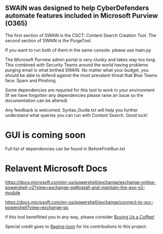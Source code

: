 ## SWAIN was designed to help CyberDefenders automate features included in Microsoft Purview (O365)

The first section of SWAIN is the CSCT: Content Search Creation Tool. The second section of SWAIN is the PurgeTool.

If you want to run both of them in the same console. please use main.py

The Microsoft Purview admin portal is very clunky and takes way too long. This combined with Security Teams around the world having problems purging email is what birthed SWAIN. No matter what your budget, you should be able to defend against the most prevalent threat that Blue Teams face: Spam and Phishing.

Some dependencies are required for this tool to work in your environment (If we have forgotten any dependencies please raise an issue so the documentation can be altered)

Any feedback is welcomed.
Syntax_Guide.txt will help you further understand what queries you can run with Content Search. Good luck!

# **GUI is coming soon**

Full list of dependencies can be found in BeforeFirstRun.txt

# Relavent Microsoft Docs
https://docs.microsoft.com/en-us/powershell/exchange/exchange-online-powershell-v2?view=exchange-ps#install-and-maintain-the-exo-v2-module

https://docs.microsoft.com/en-us/powershell/exchange/connect-to-scc-powershell?view=exchange-ps

if this tool benefitted you in any way, please consider [Buying Us a Coffee!](https://www.buymeacoffee.com/TheSecAtlas)

Special credit goes to [Raging-loon](https://github.com/raging-loon) for his contributions to this project.

